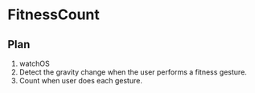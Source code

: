 # FitnessCount
## Plan
1. watchOS
2. Detect the gravity change when the user performs a fitness gesture.
3. Count when user does each gesture.
